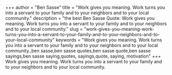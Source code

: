 +++
author = "Ben Sasse"
title = "Work gives you meaning. Work turns you into a servant to your family and to your neighbors and to your local community."
description = "the best Ben Sasse Quote: Work gives you meaning. Work turns you into a servant to your family and to your neighbors and to your local community."
slug = "work-gives-you-meaning-work-turns-you-into-a-servant-to-your-family-and-to-your-neighbors-and-to-your-local-community"
keywords = "Work gives you meaning. Work turns you into a servant to your family and to your neighbors and to your local community.,ben sasse,ben sasse quotes,ben sasse quote,ben sasse sayings,ben sasse saying,quotes, sayings,quote, saying, motivation"
+++
Work gives you meaning. Work turns you into a servant to your family and to your neighbors and to your local community.

